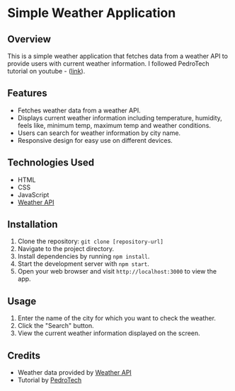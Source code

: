 # Simple Weather Application

## Overview
This is a simple weather application that fetches data from a weather API to provide users with current weather information. I followed PedroTech tutorial on youtube - ([link](https://www.youtube.com/watch?v=aSS_DHEo6l4)).

## Features
- Fetches weather data from a weather API.
- Displays current weather information including temperature, humidity, feels like, minimum temp, maximum temp and weather conditions.
- Users can search for weather information by city name.
- Responsive design for easy use on different devices.

## Technologies Used
- HTML
- CSS
- JavaScript
- [Weather API](https://openweathermap.org/)

## Installation
1. Clone the repository: `git clone [repository-url]`
2. Navigate to the project directory.
3. Install dependencies by running `npm install`.
4. Start the development server with `npm start`.
5. Open your web browser and visit `http://localhost:3000` to view the app.

## Usage
1. Enter the name of the city for which you want to check the weather.
2. Click the "Search" button.
3. View the current weather information displayed on the screen.

## Credits
- Weather data provided by [Weather API](https://openweathermap.org/)
- Tutorial by [PedroTech](https://www.youtube.com/@PedroTechnologies)

